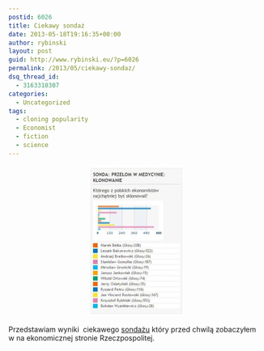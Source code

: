 ```yaml
---
postid: 6026
title: Ciekawy sondaż
date: 2013-05-18T19:16:35+00:00
author: rybinski
layout: post
guid: http://www.rybinski.eu/?p=6026
permalink: /2013/05/ciekawy-sondaz/
dsq_thread_id:
  - 3163310307
categories:
  - Uncategorized
tags:
  - cloning popularity
  - Economist
  - fiction
  - science
---
```

<p style="text-align: center;">
  <a href="/uploads/2013/05/Sonda_Rzepy_klonowanie.jpg"><img class="size-medium wp-image-6027 aligncenter" title="Sonda_Rzepy_klonowanie" src="/uploads/2013/05/Sonda_Rzepy_klonowanie-189x300.jpg" alt="" width="189" height="300" /></a>
</p>

Przedstawiam wyniki  ciekawego [sondażu](http://ekonomia.rp.pl/) który przed chwilą zobaczyłem w na ekonomicznej stronie Rzeczpospolitej.
